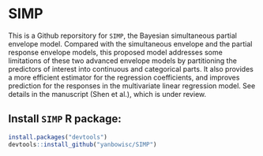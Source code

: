 # SIMP
This is a Github reporsitory for `SIMP`, the Bayesian simultaneous partial envelope model. Compared with the simultaneous envelope and the partial response envelope models, 
this proposed model addresses some limitations of these two advanced envelope models by partitioning the predictors of interest into continuous and categorical parts. It also provides a more efficient estimator for the regression coefficients, and improves prediction for the responses in the multivariate linear regression model. See details in the manuscript (Shen et al.), which is under review.

## Install `SIMP` R package: 

```R
install.packages("devtools")
devtools::install_github("yanbowisc/SIMP")
```
